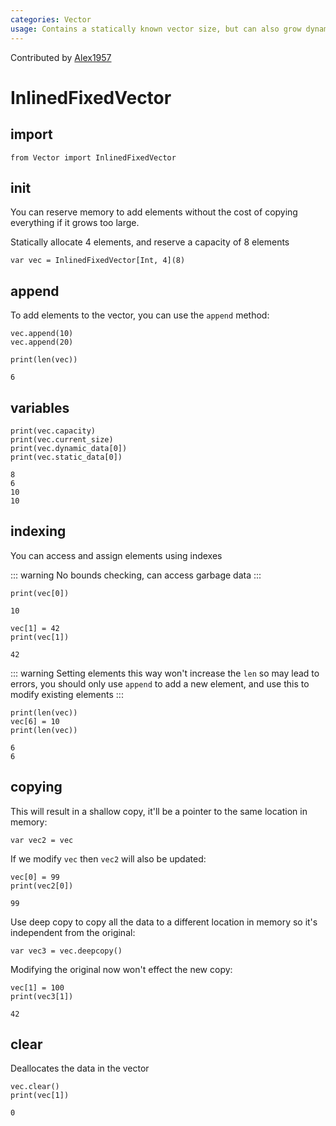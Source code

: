 ```yaml
---
categories: Vector
usage: Contains a statically known vector size, but can also grow dynamically at runtime
---
```


Contributed by [Alex1957](https://github.com/Alex19578)

# InlinedFixedVector
## import


```mojo
from Vector import InlinedFixedVector
```

## init

You can reserve memory to add elements without the cost of copying everything if it grows too large.

Statically allocate 4 elements, and reserve a capacity of 8 elements


```mojo
var vec = InlinedFixedVector[Int, 4](8)
```

## append
To add elements to the vector, you can use the `append` method:


```mojo
vec.append(10)
vec.append(20)

print(len(vec))
```

    6


## variables


```mojo
print(vec.capacity)
print(vec.current_size)
print(vec.dynamic_data[0])
print(vec.static_data[0])
```

    8
    6
    10
    10


## indexing
You can access and assign elements using indexes

::: warning
No bounds checking, can access garbage data
:::


```mojo
print(vec[0])
```

    10



```mojo
vec[1] = 42
print(vec[1])
```

    42


::: warning
Setting elements this way won't increase the `len` so may lead to errors, you should only use `append` to add a new element, and use this to modify existing elements
:::


```mojo
print(len(vec))
vec[6] = 10
print(len(vec))
```

    6
    6


## copying

This will result in a shallow copy, it'll be a pointer to the same location in memory:


```mojo
var vec2 = vec
```

If we modify `vec` then `vec2` will also be updated:


```mojo
vec[0] = 99
print(vec2[0])
```

    99


Use deep copy to copy all the data to a different location in memory so it's independent from the original:


```mojo
var vec3 = vec.deepcopy()
```

Modifying the original now won't effect the new copy:


```mojo
vec[1] = 100
print(vec3[1])
```

    42


## clear
Deallocates the data in the vector


```mojo
vec.clear()
print(vec[1])
```

    0


<CommentService />
